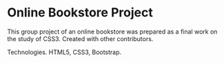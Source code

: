 # Online Bookstore Project

This group project of an online bookstore was prepared as a final work on the study of CSS3. Created with other contributors.

Technologies.
HTML5, CSS3, Bootstrap.
